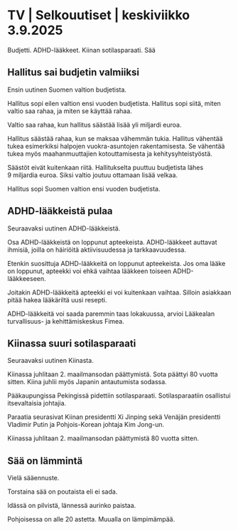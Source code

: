 # TV | Selkouutiset | keskiviikko 3.9.2025

Budjetti. ADHD-lääkkeet. Kiinan sotilasparaati. Sää

## Hallitus sai budjetin valmiiksi

Ensin uutinen Suomen valtion budjetista.

Hallitus sopi eilen valtion ensi vuoden budjetista. Hallitus sopi siitä, miten valtio saa rahaa, ja miten se käyttää rahaa.

Valtio saa rahaa, kun hallitus säästää lisää yli miljardi euroa.

Hallitus säästää rahaa, kun se maksaa vähemmän tukia. Hallitus vähentää tukea esimerkiksi halpojen vuokra-asuntojen rakentamisesta. Se vähentää tukea myös maahanmuuttajien kotouttamisesta ja kehitysyhteistyöstä.

Säästöt eivät kuitenkaan riitä. Hallitukselta puuttuu budjetista lähes 9 miljardia euroa. Siksi valtio joutuu ottamaan lisää velkaa.

Hallitus sopi Suomen valtion ensi vuoden budjetista.

## ADHD-lääkkeistä pulaa

Seuraavaksi uutinen ADHD-lääkkeistä.

Osa ADHD-lääkkeistä on loppunut apteekeista. ADHD-lääkkeet auttavat ihmisiä, joilla on häiriöitä aktiivisuudessa ja tarkkaavuudessa.

Etenkin suosittuja ADHD-lääkkeitä on loppunut apteekeista. Jos oma lääke on loppunut, apteekki voi ehkä vaihtaa lääkkeen toiseen ADHD-lääkkeeseen.

Joitakin ADHD-lääkkeitä apteekki ei voi kuitenkaan vaihtaa. Silloin asiakkaan pitää hakea lääkäriltä uusi resepti.

ADHD-lääkkeitä voi saada paremmin taas lokakuussa, arvioi Lääkealan turvallisuus- ja kehittämiskeskus Fimea.

## Kiinassa suuri sotilasparaati

Seuraavaksi uutinen Kiinasta.

Kiinassa juhlitaan 2. maailmansodan päättymistä. Sota päättyi 80 vuotta sitten. Kiina juhlii myös Japanin antautumista sodassa.

Pääkaupungissa Pekingissä pidettiin sotilasparaati. Sotilasparaatiin osallistui itsevaltaisia johtajia.

Paraatia seurasivat Kiinan presidentti Xi Jinping sekä Venäjän presidentti Vladimir Putin ja Pohjois-Korean johtaja Kim Jong-un.

Kiinassa juhlitaan 2. maailmansodan päättymistä 80 vuotta sitten.

## Sää on lämmintä

Vielä sääennuste.

Torstaina sää on poutaista eli ei sada.

Idässä on pilvistä, lännessä aurinko paistaa.

Pohjoisessa on alle 20 astetta. Muualla on lämpimämpää.
